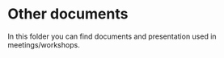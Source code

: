
# Other documents

In this folder you can find documents and presentation used in meetings/workshops.
